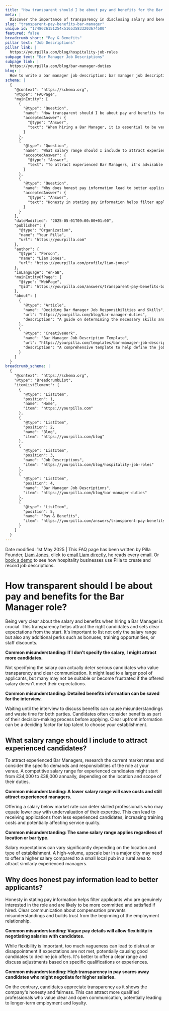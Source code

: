 ```yaml
---
title: "How transparent should I be about pay and benefits for the Bar Manager role?"
meta: |
  Discover the importance of transparency in disclosing salary and benefits for a Bar Manager role to attract the right candidates and set clear expectations.
slug: "transparent-pay-benefits-bar-manager"
unique id: "1748626151254x516535833203674500"
featured: false
breadcrumb short: "Pay & Benefits"
pillar text: "Job Descriptions"
pillar link: |
  https://yourpilla.com/blog/hospitality-job-roles
subpage text: "Bar Manager Job Descriptions"
subpage link: |
  https://yourpilla.com/blog/bar-manager-duties
blog: |
  How to write a bar manager job description: bar manager job description template included.
schema: |
  {
    "@context": "https://schema.org",
    "@type": "FAQPage",
    "mainEntity": [
      {
        "@type": "Question",
        "name": "How transparent should I be about pay and benefits for the Bar Manager role?",
        "acceptedAnswer": {
          "@type": "Answer",
          "text": "When hiring a Bar Manager, it is essential to be very clear about the salary and benefits. This transparency is vital to attract the right candidates and set clear expectations. It's important to list the salary range and additional perks like bonuses, training opportunities, or staff discounts from the outset."
        }
      },
      {
        "@type": "Question",
        "name": "What salary range should I include to attract experienced candidates?",
        "acceptedAnswer": {
          "@type": "Answer",
          "text": "To attract experienced Bar Managers, it's advisable to research current market rates and consider the specific demands of the role at your venue. A competitive salary range for experienced candidates might start from £34,000 to £38,000 annually, depending on location and scope of their duties."
        }
      },
      {
        "@type": "Question",
        "name": "Why does honest pay information lead to better applicants?",
        "acceptedAnswer": {
          "@type": "Answer",
          "text": "Honesty in stating pay information helps filter applicants who are genuinely interested and likely to be more committed if hired. Clear communication about compensation aids in avoiding misunderstandings and builds trust from the outset of the employment relationship."
        }
      }
    ],
    "dateModified": "2025-05-01T09:00:00+01:00",
    "publisher": {
      "@type": "Organization",
      "name": "Your Pilla",
      "url": "https://yourpilla.com"
    },
    "author": {
      "@type": "Person",
      "name": "Liam Jones",
      "url": "https://yourpilla.com/profile/liam-jones"
    },
    "inLanguage": "en-GB",
    "mainEntityOfPage": {
      "@type": "WebPage",
      "@id": "https://yourpilla.com/answers/transparent-pay-benefits-bar-manager"
    },
    "about": [
      {
        "@type": "Article",
        "name": "Deciding Bar Manager Job Responsibilities and Skills",
        "url": "https://yourpilla.com/blog/bar-manager-duties",
        "description": "A guide on determining the necessary skills and responsibilities for a Bar Manager position."
      },
      {
        "@type": "CreativeWork",
        "name": "Bar Manager Job Description Template",
        "url": "https://yourpilla.com/templates/bar-manager-job-description",
        "description": "A comprehensive template to help define the job description for a Bar Manager, including responsibilities and expected skills."
      }
    ]
  }
breadcrumb_schema: |
  {
    "@context": "https://schema.org",
    "@type": "BreadcrumbList",
    "itemListElement": [
      {
        "@type": "ListItem",
        "position": 1,
        "name": "Home",
        "item": "https://yourpilla.com"
      },
      {
        "@type": "ListItem",
        "position": 2,
        "name": "Blog",
        "item": "https://yourpilla.com/blog"
      },
      {
        "@type": "ListItem",
        "position": 3,
        "name": "Job Descriptions",
        "item": "https://yourpilla.com/blog/hospitality-job-roles"
      },
      {
        "@type": "ListItem",
        "position": 4,
        "name": "Bar Manager Job Descriptions",
        "item": "https://yourpilla.com/blog/bar-manager-duties"
      },
      {
        "@type": "ListItem",
        "position": 5,
        "name": "Pay & Benefits",
        "item": "https://yourpilla.com/answers/transparent-pay-benefits-bar-manager"
      }
    ]
  }
---
```


Date modified: 1st May 2025 | This FAQ page has been written by Pilla Founder, [Liam Jones](https://yourpilla.com/profile/liam-jones), click to [email Liam directly](https://mailto:liam@yourpilla.com), he reads every email. Or [book a demo](https://calendly.com/pilla/demo) to see how hospitality businesses use Pilla to create and record job descriptions.

# How transparent should I be about pay and benefits for the Bar Manager role?

Being very clear about the salary and benefits when hiring a Bar Manager is crucial. This transparency helps attract the right candidates and sets clear expectations from the start. It's important to list not only the salary range but also any additional perks such as bonuses, training opportunities, or staff discounts.

**Common misunderstanding: If I don’t specify the salary, I might attract more candidates.**

Not specifying the salary can actually deter serious candidates who value transparency and clear communication. It might lead to a larger pool of applicants, but many may not be suitable or become frustrated if the offered salary doesn't meet their expectations.

**Common misunderstanding: Detailed benefits information can be saved for the interview.**

Waiting until the interview to discuss benefits can cause misunderstandings and waste time for both parties. Candidates often consider benefits as part of their decision-making process before applying. Clear upfront information can be a deciding factor for top talent to choose your establishment.

## What salary range should I include to attract experienced candidates?

To attract experienced Bar Managers, research the current market rates and consider the specific demands and responsibilities of the role at your venue. A competitive salary range for experienced candidates might start from £34,000 to £38,000 annually, depending on the location and scope of their duties.

**Common misunderstanding: A lower salary range will save costs and still attract experienced managers.**

Offering a salary below market rate can deter skilled professionals who may equate lower pay with undervaluation of their expertise. This can lead to receiving applications from less experienced candidates, increasing training costs and potentially affecting service quality.

**Common misunderstanding: The same salary range applies regardless of location or bar type.**

Salary expectations can vary significantly depending on the location and type of establishment. A high-volume, upscale bar in a major city may need to offer a higher salary compared to a small local pub in a rural area to attract similarly experienced managers.

## Why does honest pay information lead to better applicants?

Honesty in stating pay information helps filter applicants who are genuinely interested in the role and are likely to be more committed and satisfied if hired. Clear communication about compensation prevents misunderstandings and builds trust from the beginning of the employment relationship.

**Common misunderstanding: Vague pay details will allow flexibility in negotiating salaries with candidates.**

While flexibility is important, too much vagueness can lead to distrust or disappointment if expectations are not met, potentially causing good candidates to decline job offers. It's better to offer a clear range and discuss adjustments based on specific qualifications or experiences.

**Common misunderstanding: High transparency in pay scares away candidates who might negotiate for higher salaries.**

On the contrary, candidates appreciate transparency as it shows the company's honesty and fairness. This can attract more qualified professionals who value clear and open communication, potentially leading to longer-term employment and loyalty.